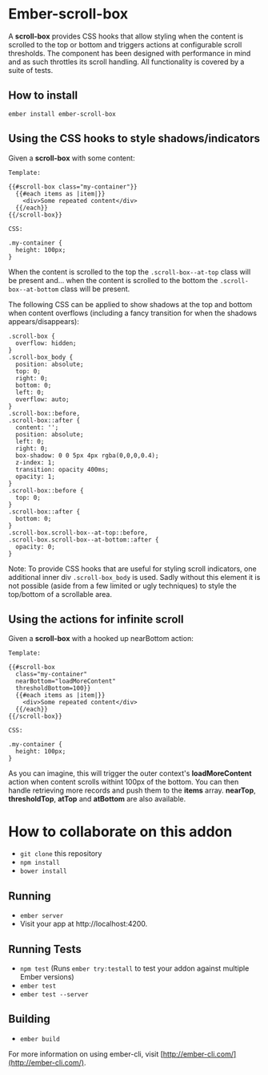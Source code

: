 # Ember-scroll-box

A **scroll-box** provides CSS hooks that allow styling when the content is scrolled to the
top or bottom and triggers actions at configurable scroll thresholds.
The component has been designed with performance in mind and as such throttles
its scroll handling. All functionality is covered by a suite of tests.

## How to install

``ember install ember-scroll-box``

## Using the CSS hooks to style shadows/indicators

Given a **scroll-box** with some content:

```
Template:

{{#scroll-box class="my-container"}}
  {{#each items as |item|}}
    <div>Some repeated content</div>
  {{/each}}
{{/scroll-box}}

CSS:

.my-container {
  height: 100px;
}
```

When the content is scrolled to the top the ``.scroll-box--at-top`` class will be present and... when the content is scrolled to the bottom the ``.scroll-box--at-bottom`` class will be present.

The following CSS can be applied to show shadows at the top and bottom when content overflows (including a fancy transition for when the shadows appears/disappears):

```
.scroll-box {
  overflow: hidden;
}
.scroll-box_body {
  position: absolute;
  top: 0;
  right: 0;
  bottom: 0;
  left: 0;
  overflow: auto;
}
.scroll-box::before,
.scroll-box::after {
  content: '';
  position: absolute;
  left: 0;
  right: 0;
  box-shadow: 0 0 5px 4px rgba(0,0,0,0.4);
  z-index: 1;
  transition: opacity 400ms;
  opacity: 1;
}
.scroll-box::before {
  top: 0;
}
.scroll-box::after {
  bottom: 0;
}
.scroll-box.scroll-box--at-top::before,
.scroll-box.scroll-box--at-bottom::after {
  opacity: 0;
}
```

Note: To provide CSS hooks that are useful for styling scroll
indicators, one additional inner div ``.scroll-box_body`` is used. Sadly without this element it
is not possible (aside from a few limited or ugly techniques) to style the
top/bottom of a scrollable area.

## Using the actions for infinite scroll

Given a **scroll-box** with a hooked up nearBottom action:

```
Template:

{{#scroll-box
  class="my-container"
  nearBottom="loadMoreContent"
  thresholdBottom=100}}
  {{#each items as |item|}}
    <div>Some repeated content</div>
  {{/each}}
{{/scroll-box}}

CSS:

.my-container {
  height: 100px;
}
```

As you can imagine, this will trigger the outer context's **loadMoreContent** action when content scrolls withint 100px of the bottom. You can then handle retrieving more records and push them to the **items** array. **nearTop**, **thresholdTop**, **atTop** and **atBottom** are also available.

# How to collaborate on this addon

* `git clone` this repository
* `npm install`
* `bower install`

## Running

* `ember server`
* Visit your app at http://localhost:4200.

## Running Tests

* `npm test` (Runs `ember try:testall` to test your addon against multiple Ember versions)
* `ember test`
* `ember test --server`

## Building

* `ember build`

For more information on using ember-cli, visit [http://ember-cli.com/](http://ember-cli.com/).
